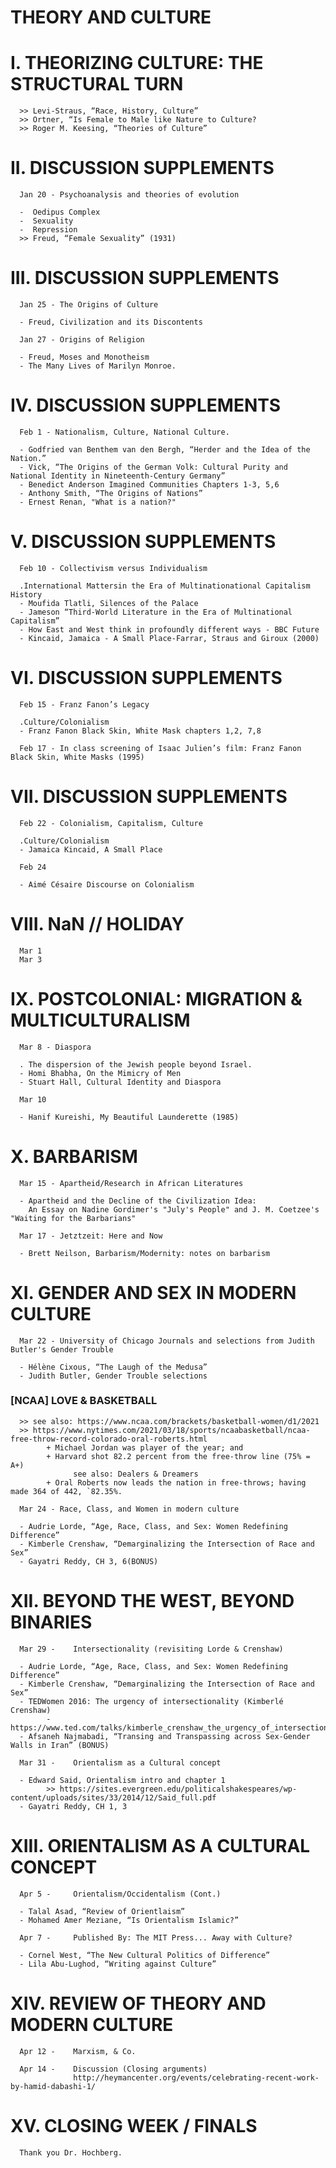 # THEORY AND CULTURE
# I.        THEORIZING CULTURE: THE STRUCTURAL TURN
      >> Levi-Straus, “Race, History, Culture”
      >> Ortner, “Is Female to Male like Nature to Culture?
      >> Roger M. Keesing, “Theories of Culture”

# II.       DISCUSSION SUPPLEMENTS
      Jan 20 - Psychoanalysis and theories of evolution
      
      -  Oedipus Complex
      -  Sexuality 
      -  Repression
      >> Freud, “Female Sexuality” (1931)

# III.      DISCUSSION SUPPLEMENTS
      Jan 25 - The Origins of Culture
      
      - Freud, Civilization and its Discontents

      Jan 27 - Origins of Religion
      
      - Freud, Moses and Monotheism
      - The Many Lives of Marilyn Monroe.
          
# IV.       DISCUSSION SUPPLEMENTS
      Feb 1 - Nationalism, Culture, National Culture.
      
      - Godfried van Benthem van den Bergh, “Herder and the Idea of the Nation.”
      - Vick, “The Origins of the German Volk: Cultural Purity and National Identity in Nineteenth-Century Germany”
      - Benedict Anderson Imagined Communities Chapters 1-3, 5,6
      - Anthony Smith, “The Origins of Nations”
      - Ernest Renan, "What is a nation?"
 
# V.        DISCUSSION SUPPLEMENTS
    
      Feb 10 - Collectivism versus Individualism
      
      .International Mattersin the Era of Multinationational Capitalism History
      - Moufida Tlatli, Silences of the Palace
      - Jameson “Third-World Literature in the Era of Multinational Capitalism”
      - How East and West think in profoundly different ways - BBC Future
      - Kincaid, Jamaica - A Small Place-Farrar, Straus and Giroux (2000)

# VI.       DISCUSSION SUPPLEMENTS

      Feb 15 - Franz Fanon’s Legacy
      
      .Culture/Colonialism
      - Franz Fanon Black Skin, White Mask chapters 1,2, 7,8

      Feb 17 - In class screening of Isaac Julien’s film: Franz Fanon Black Skin, White Masks (1995)
 

# VII.      DISCUSSION SUPPLEMENTS

      Feb 22 - Colonialism, Capitalism, Culture
      
      .Culture/Colonialism
      - Jamaica Kincaid, A Small Place

      Feb 24
      
      - Aimé Césaire Discourse on Colonialism

# VIII.     NaN // HOLIDAY

      Mar 1
      Mar 3
  
# IX.       POSTCOLONIAL: MIGRATION & MULTICULTURALISM
      
      Mar 8 - Diaspora
      
      . The dispersion of the Jewish people beyond Israel.
      - Homi Bhabha, On the Mimicry of Men
      - Stuart Hall, Cultural Identity and Diaspora
      
      Mar 10
      
      - Hanif Kureishi, My Beautiful Launderette (1985)
 
# X.        BARBARISM
 
      Mar 15 - Apartheid/Research in African Literatures
      
      - Apartheid and the Decline of the Civilization Idea:
        An Essay on Nadine Gordimer's "July's People" and J. M. Coetzee's "Waiting for the Barbarians"
      
      Mar 17 - Jetztzeit: Here and Now
      
      - Brett Neilson, Barbarism/Modernity: notes on barbarism
   
# XI.       GENDER AND SEX IN MODERN CULTURE
  
      Mar 22 - University of Chicago Journals and selections from Judith Butler's Gender Trouble
      
      - Hélène Cixous, “The Laugh of the Medusa”
      - Judith Butler, Gender Trouble selections
      
 ###   [NCAA] LOVE & BASKETBALL 
      >> see also: https://www.ncaa.com/brackets/basketball-women/d1/2021
      >> https://www.nytimes.com/2021/03/18/sports/ncaabasketball/ncaa-free-throw-record-colorado-oral-roberts.html
            + Michael Jordan was player of the year; and 
            + Harvard shot 82.2 percent from the free-throw line (75% = A+)
                  see also: Dealers & Dreamers
            + Oral Roberts now leads the nation in free-throws; having made 364 of 442, `82.35%.
      
      Mar 24 - Race, Class, and Women in modern culture
      
      - Audrie Lorde, “Age, Race, Class, and Sex: Women Redefining Difference”
      - Kimberle Crenshaw, “Demarginalizing the Intersection of Race and Sex”
      - Gayatri Reddy, CH 3, 6(BONUS)
      

 
 # XII.     BEYOND THE WEST, BEYOND BINARIES
 
      Mar 29 -    Intersectionality (revisiting Lorde & Crenshaw)
      
      - Audrie Lorde, “Age, Race, Class, and Sex: Women Redefining Difference”
      - Kimberle Crenshaw, “Demarginalizing the Intersection of Race and Sex”
      - TEDWomen 2016: The urgency of intersectionality (Kimberlé Crenshaw)
            - https://www.ted.com/talks/kimberle_crenshaw_the_urgency_of_intersectionality
      - Afsaneh Najmabadi, “Transing and Transpassing across Sex-Gender Walls in Iran” (BONUS)
    
      Mar 31 -    Orientalism as a Cultural concept
      
      - Edward Said, Orientalism intro and chapter 1 
            >> https://sites.evergreen.edu/politicalshakespeares/wp-content/uploads/sites/33/2014/12/Said_full.pdf
      - Gayatri Reddy, CH 1, 3
 
 # XIII.    ORIENTALISM AS A CULTURAL CONCEPT
 
      Apr 5 -     Orientalism/Occidentalism (Cont.)
      
      - Talal Asad, “Review of Orientlaism”
      - Mohamed Amer Meziane, “Is Orientalism Islamic?”

      Apr 7 -     Published By: The MIT Press... Away with Culture? 
      
      - Cornel West, “The New Cultural Politics of Difference”
      - Lila Abu-Lughod, “Writing against Culture”
 
 # XIV.     REVIEW OF THEORY AND MODERN CULTURE
     
      Apr 12 -    Marxism, & Co.
      
      Apr 14 -    Discussion (Closing arguments)
                  http://heymancenter.org/events/celebrating-recent-work-by-hamid-dabashi-1/


      
 # XV.     CLOSING WEEK / FINALS
      Thank you Dr. Hochberg.

